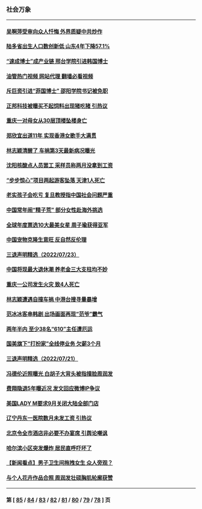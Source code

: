 ### 社会万象
---
#### [吴啊萍受审向众人忏悔 外界质疑中共炒作](../../pages/ncid282/n13788870.md?07260845) 
#### [陆多省出生人口数创新低 山东4年下降57.1%](../../pages/ncid282/n13788552.md?07260845) 
#### [“速成博士”成产业链 邢台学院引进韩国博士](../../pages/ncid282/n13788691.md?07260845) 
#### [油管热门视频 网站代理 翻墙必看视频](http://209.222.30.114:81/youtube.html?07260845)
#### [斥巨资引进“菲国博士” 邵阳学院书记被免职](../../pages/ncid282/n13788495.md?07260845) 
#### [正邦科技被曝买不起饲料出现猪吃猪 引热议](../../pages/ncid282/n13788392.md?07260845) 
#### [重庆一对母女从30层顶楼坠楼身亡](../../pages/ncid282/n13788411.md?07260845) 
#### [郑欣宜出道11年 实现香港女歌手大满贯](../../pages/ncid282/n13788258.md?07260845) 
#### [林志颖清醒了 车祸第3天最新病况曝光](../../pages/ncid282/n13788200.md?07260845) 
#### [沈阳核酸点人员罢工 采样员称两月没拿到工资](../../pages/ncid282/n13788050.md?07260845) 
#### [“步步惊心”项目两起游客坠落 天津1人死亡](../../pages/ncid282/n13787973.md?07260845) 
#### [老实孩子会吃亏 复旦教授指中国社会问题严重](../../pages/ncid282/n13787879.md?07260845) 
#### [中国常年闹“精子荒” 部分女性赴海外挑选](../../pages/ncid282/n13787851.md?07260845) 
#### [全球年度票选10大最美女星 周子瑜获得亚军](../../pages/ncid282/n13787383.md?07260845) 
#### [中国宠物克隆生意旺 反自然反伦理](../../pages/ncid282/n13787780.md?07260845) 
#### [三退声明精选（2022/07/23）](../../pages/ncid282/n13787822.md?07260845) 
#### [中国将现最大退休潮 养老金三大支柱均不妙](../../pages/ncid282/n13787671.md?07260845) 
#### [重庆一公司发生火灾 致4人死亡](../../pages/ncid282/n13787716.md?07260845) 
#### [林志颖遭遇自撞车祸 中港台搜寻量暴增](../../pages/ncid282/n13787410.md?07260845) 
#### [范冰冰客串韩剧 出场画面再现“范爷”霸气](../../pages/ncid282/n13787354.md?07260845) 
#### [两年半内 至少38名“610”主任遭厄运](../../pages/ncid282/n13773294.md?07260845) 
#### [国美旗下“打扮家”全线停业务 欠薪3个月](../../pages/ncid282/n13786965.md?07260845) 
#### [三退声明精选（2022/07/21）](../../pages/ncid282/n13786660.md?07260845) 
#### [冯德伦近照曝光 白胡子大背头被指撞脸周润发](../../pages/ncid282/n13786363.md?07260845) 
#### [费翔隐退5年曝近况 发文回应微博IP争议](../../pages/ncid282/n13786448.md?07260845) 
#### [美国LADY M要求9月关闭大陆全部门店](../../pages/ncid282/n13786047.md?07260845) 
#### [辽宁丹东一医院数月未发工资 引热议](../../pages/ncid282/n13786009.md?07260845) 
#### [北京令全市酒店非必要不办宴席 引舆论嘲讽](../../pages/ncid282/n13785876.md?07260845) 
#### [哈尔滨小区突发爆炸 居民直呼吓坏了](../../pages/ncid282/n13785969.md?07260845) 
#### [【新闻看点】男子卫生间拖拽女生 众人旁观？](../../pages/ncid282/n13785602.md?07260845) 
#### [与个人花卉作品合照 周润发壮硕胸肌轮廓获赞](../../pages/ncid282/n13785661.md?07260845) 

---
#### 第 [ [85](./85.md?07260845) / [84](./84.md?07260845) / [83](./83.md?07260845) / [82](./82.md?07260845) / [81](./81.md?07260845) / [80](./80.md?07260845) / [79](./79.md?07260845) / [78](./78.md?07260845) ] 页
